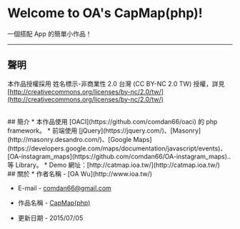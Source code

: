 # Welcome to OA's CapMap(php)!

一個搭配 App 的簡單小作品！

---
## 聲明
本作品授權採用 姓名標示-非商業性 2.0 台灣 (CC BY-NC 2.0 TW) 授權，詳見 [http://creativecommons.org/licenses/by-nc/2.0/tw/](http://creativecommons.org/licenses/by-nc/2.0/tw/) 

<br />
## 簡介
* 本作品使用 [OACI](https://github.com/comdan66/oaci) 的 php framework。
* 前端使用 [jQuery](https://jquery.com/)、[Masonry](http://masonry.desandro.com/)、[Google Maps](https://developers.google.com/maps/documentation/javascript/events)、[OA-instagram_maps](https://github.com/comdan66/OA-instagram_maps).. 等 Library。
* Demo 網址：[http://catmap.ioa.tw/](http://catmap.ioa.tw/)

<br />
## 關於
* 作者名稱 - [OA Wu](http://www.ioa.tw/)

* E-mail - <comdan66@gmail.com>

* 作品名稱 - [CapMap(php)](https://github.com/comdan66/catmap_php)

* 更新日期 - 2015/07/05